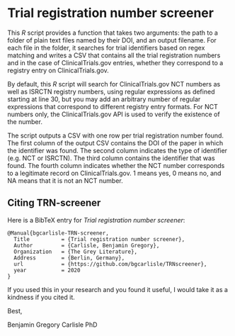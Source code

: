 # Trial registration number screener

This *R* script provides a function that takes two arguments: the path to a folder of plain text files named by their DOI, and an output filename. For each file in the folder, it searches for trial identifiers based on regex matching and writes a CSV that contains all the trial registration numbers and in the case of ClinicalTrials.gov entries, whether they correspond to a registry entry on ClinicalTrials.gov.

By default, this *R* script will search for ClinicalTrials.gov NCT numbers as well as ISRCTN registry numbers, using regular expressions as defined starting at line 30, but you may add an arbitrary number of regular expressions that correspond to different registry entry formats. For NCT numbers only, the ClinicalTrials.gov API is used to verify the existence of the number.

The script outputs a CSV with one row per trial registration number found. The first column of the output CSV contains the DOI of the paper in which the identifier was found. The second column indicates the type of identifier (e.g. NCT or ISRCTN). The third column contains the identifier that was found. The fourth column indicates whether the NCT number corresponds to a legitimate record on ClinicalTrials.gov. 1 means yes, 0 means no, and NA means that it is not an NCT number.

## Citing TRN-screener

Here is a BibTeX entry for *Trial registration number screener*:

```
@Manual{bgcarlisle-TRN-screener,
  Title          = {Trial registration number screener},
  Author         = {Carlisle, Benjamin Gregory},
  Organization   = {The Grey Literature},
  Address        = {Berlin, Germany},
  url            = {https://github.com/bgcarlisle/TRNscreener},
  year           = 2020
}
```

If you used this in your research and you found it useful, I would take it as a kindness if you cited it.

Best,

Benjamin Gregory Carlisle PhD
